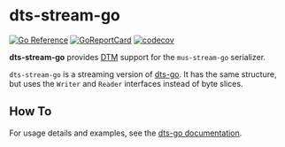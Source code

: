 # dts-stream-go

[![Go Reference](https://pkg.go.dev/badge/github.com/mus-format/dts-stream-go.svg)](https://pkg.go.dev/github.com/mus-format/dts-stream-go)
[![GoReportCard](https://goreportcard.com/badge/mus-format/dts-stream-go)](https://goreportcard.com/report/github.com/mus-format/dts-stream-go)
[![codecov](https://codecov.io/gh/mus-format/dts-stream-go/graph/badge.svg?token=LDDAIPEWBI)](https://codecov.io/gh/mus-format/dts-stream-go)

**dts-stream-go** provides [DTM](https://medium.com/p/21d7be309e8d) support for
the `mus-stream-go` serializer.

`dts-stream-go` is a streaming version of [dts-go](https://github.com/mus-format/dts-go).
It has the same structure, but uses the `Writer` and `Reader` interfaces
instead of byte slices.

## How To

For usage details and examples, see the [dts-go documentation](https://github.com/mus-format/dts-go).

